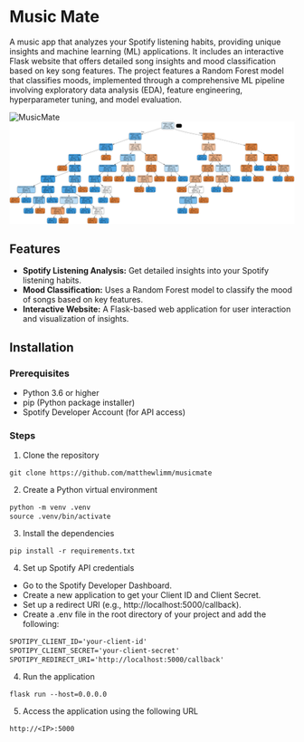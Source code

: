 # Music Mate
A music app that analyzes your Spotify listening habits, providing unique insights and machine learning (ML) applications. It includes an interactive Flask website that offers detailed song insights and mood classification based on key song features. The project features a Random Forest model that classifies moods, implemented through a comprehensive ML pipeline involving exploratory data analysis (EDA), feature engineering, hyperparameter tuning, and model evaluation.

![MusicMate](img/music.gif)
![Output](img/output.png) 

## Features

- **Spotify Listening Analysis:** Get detailed insights into your Spotify listening habits.
- **Mood Classification:** Uses a Random Forest model to classify the mood of songs based on key features.
- **Interactive Website:** A Flask-based web application for user interaction and visualization of insights.

## Installation

### Prerequisites

- Python 3.6 or higher
- pip (Python package installer)
- Spotify Developer Account (for API access)

### Steps

1. Clone the repository
```
git clone https://github.com/matthewlimm/musicmate
```
2. Create a Python virtual environment
```
python -m venv .venv
source .venv/bin/activate
```
3. Install the dependencies
```
pip install -r requirements.txt
```
4. Set up Spotify API credentials
- Go to the Spotify Developer Dashboard.
- Create a new application to get your Client ID and Client Secret.
- Set up a redirect URI (e.g., http://localhost:5000/callback).
- Create a .env file in the root directory of your project and add the following:
```
SPOTIPY_CLIENT_ID='your-client-id'
SPOTIPY_CLIENT_SECRET='your-client-secret'
SPOTIPY_REDIRECT_URI='http://localhost:5000/callback'
```
4. Run the application
```
flask run --host=0.0.0.0
```
5. Access the application using the following URL
```
http://<IP>:5000
```
